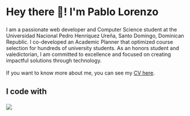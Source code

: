 <h1 align="left">Hey there 👋! I'm Pablo Lorenzo</h1>

###

<p align="left">I am a passionate web developer and Computer Science student at the Universidad Nacional Pedro Henríquez Ureña, Santo Domingo, Dominican Republic. I co-developed an Academic Planner that optimized course selection for hundreds of university students. As an honors student and valedictorian, I am committed to excellence and focused on creating impactful solutions through technology.<br><br>If you want to know more about me, you can see my <a href="https://drive.google.com/file/d/1x5nqiFqUoJXLBoxtarjnv0J16RbC4UYN/view?usp=drive_link">CV here</a>.</p>

###

###

<h2 align="left">I code with</h2>

###

<div align="left">
 <img src="https://skillicons.dev/icons?i=python,cs,javascript,java,django,net,flask,react" />
</div>

###
